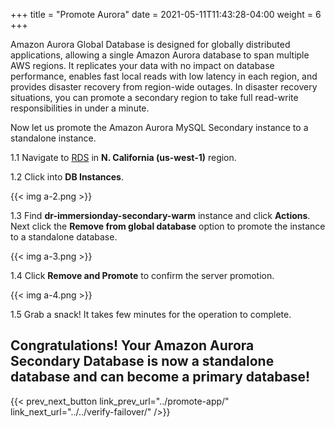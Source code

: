 +++
title = "Promote Aurora"
date =  2021-05-11T11:43:28-04:00
weight = 6
+++

Amazon Aurora Global Database is designed for globally distributed applications, allowing a single Amazon Aurora database to span multiple AWS regions. It replicates your data with no impact on database performance, enables fast local reads with low latency in each region, and provides disaster recovery from region-wide outages. In disaster recovery situations, you can promote a secondary region to take full read-write responsibilities in under a minute.

Now let us promote the Amazon Aurora MySQL Secondary instance to a standalone instance.

1.1 Navigate to [RDS](https://us-west-1.console.aws.amazon.com/rds/home?region=us-west-1#/) in **N. California (us-west-1)** region.

1.2 Click into **DB Instances**.

{{< img a-2.png >}}

1.3 Find **dr-immersionday-secondary-warm** instance and click **Actions**. Next click the **Remove from global database** option to promote the instance to a standalone database.

{{< img a-3.png >}}

1.4 Click **Remove and Promote** to confirm the server promotion.

{{< img a-4.png >}}

1.5 Grab a snack! It takes few minutes for the operation to complete.

## Congratulations! Your Amazon Aurora Secondary Database is now a standalone database and can become a primary database!

{{< prev_next_button link_prev_url="../promote-app/" link_next_url="../../verify-failover/" />}}

